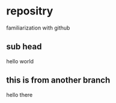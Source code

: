 # repositry
familiarization with github

## sub head
hello world

## this is from another branch
hello there